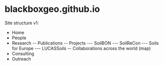 # blackboxgeo.github.io
Site structure v1:
- Home
- People
- Research
-- Publications
-- Projects
--- SoilBON
--- SoilReCon
--- Soils for Europe
--- LUCASSoils
-- Collaborations across the world (map)
- Consulting
- Outreach

